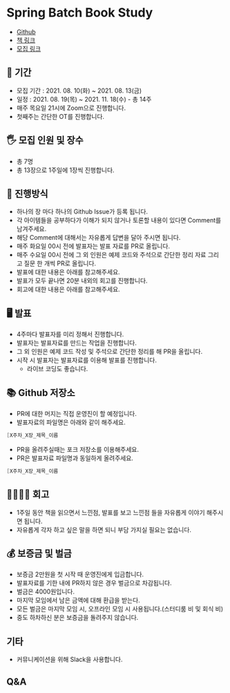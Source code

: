 # Spring Batch Book Study

- [Github](https://github.com/Meet-Coder-Study)
- [책 링크](http://www.yes24.com/Product/Goods/99422216)
- [모집 링크](https://forms.gle/C1T3C28Cf9WQifbAA)

## 📆 기간

- 모집 기간 : 2021. 08. 10(화) ~ 2021. 08. 13(금)
- 일정 : 2021. 08. 19(목) ~ 2021. 11. 18(수) - 총 14주
- 매주 목요일 21시에 Zoom으로 진행합니다.
- 첫째주는 간단한 OT를 진행합니다.

## 🖐 모집 인원 및 장수

- 총 7명
- 총 13장으로 1주일에 1장씩 진행합니다.

## 📜 진행방식

- 하나의 장 마다 하나의 Github Issue가 등록 됩니다.
- 각 아이템들을 공부하다가 이해가 되지 않거나 토론할 내용이 있다면 Comment를 남겨주세요.
- 해당 Comment에 대해서는 자유롭게 답변을 달아 주시면 됩니다.
- 매주 화요일 00시 전에 발표자는 발표 자료를 PR로 올립니다.
- 매주 수요일 00시 전에 그 외 인원은 예제 코드와 주석으로 간단한 정리 자료 그리고 질문 한 개씩 PR로 올립니다.
- 발표에 대한 내용은 아래를 참고해주세요.
- 발표가 모두 끝나면 20분 내외의 회고를 진행합니다.
- 회고에 대한 내용은 아래를 참고해주세요.

## 🖥 발표

- 4주마다 발표자를 미리 정해서 진행합니다.
- 발표자는 발표자료를 만드는 작업을 진행합니다.
- 그 외 인원은 예제 코드 작성 및 주석으로 간단한 정리를 해 PR을 올립니다.
- 시작 시 발표자는 발표자료를 이용해 발표를 진행합니다.
    - 라이브 코딩도 좋습니다.

## 📚 Github 저장소

- PR에 대한 머지는 직접 운영진이 할 예정입니다.
- 발표자료의 파일명은 아래와 같이 해주세요.

```java
[X주차_X장_제목_이름
```

- PR을 올려주실때는 포크 저장소를 이용해주세요.
- PR은 발표자료 파일명과 동일하게 올려주세요.
```java
[X주차_X장_제목_이름
```

## 👨‍👩‍👧‍👦 회고

- 1주일 동안 책을 읽으면서 느낀점, 발표를 보고 느낀점 들을 자유롭게 이야기 해주시면 됩니다.
- 자유롭게 각자 하고 싶은 말을 하면 되니 부담 가지실 필요는 없습니다.

## 💰 보증금 및 벌금

- 보증금 2만원을 첫 시작 때 운영진에게 입금합니다.
- 발표자료를 기한 내에 PR하지 않은 경우 벌금으로 차감됩니다.
- 벌금은 4000원입니다.
- 마지막 모임에서 남은 금액에 대해 환급을 받는다.
- 모든 벌금은 마지막 모임 시, 오프라인 모임 시 사용됩니다.(스터디룸 비 및 회식 비)
- 중도 하차하신 분은 보증금을 돌려주지 않습니다.

## 기타

- 커뮤니케이션을 위해 Slack을 사용합니다.

## Q&A
